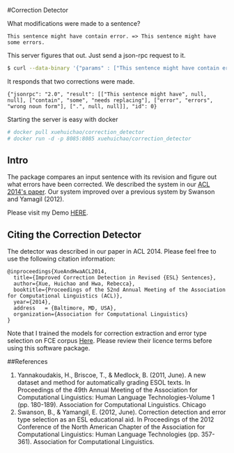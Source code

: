 #Correction Detector

What modifications were made to a sentence?

	This sentence might have contain error. => This sentence might have some errors.

This server figures that out. Just send a json-rpc request to it.

```sh
$ curl --data-binary '{"params" : ["This sentence might have contain error.", "This sentence might have some errors."], "id" : 0, "jsonrpc" : "2.0", "method" : "CorrDet"}' -H 'content-type:text/plain;' http://127.0.0.1:8085
```

It responds that two corrections were made.

	{"jsonrpc": "2.0", "result": [["This sentence might have", null, null], ["contain", "some", "needs replacing"], ["error", "errors", "wrong noun form"], [".", null, null]], "id": 0}


Starting the server is easy with docker

```sh
# docker pull xuehuichao/correction_detector
# docker run -d -p 8085:8085 xuehuichao/correction_detector
```

## Intro


The package compares an input sentence with its revision and figure out what errors have been corrected. We described the system in our [ACL 2014's paper](http://acl2014.org/acl2014/P14-2/pdf/P14-2098.pdf). Our system improved over a previous system by Swanson and Yamagil (2012).

Please visit my Demo [HERE](http://people.cs.pitt.edu/~hux10/softwares.html).


## Citing the Correction Detector

The detector was described in our paper in ACL 2014. Please feel free to use the following citation information:

    @inproceedings{XueAndHwaACL2014,
      title={Improved Correction Detection in Revised {ESL} Sentences},
      author={Xue, Huichao and Hwa, Rebecca},
      booktitle={Proceedings of the 52nd Annual Meeting of the Association for Computational Linguistics (ACL)},
      year={2014},
      address   = {Baltimore, MD, USA},
      organization={Association for Computational Linguistics}
    }
	
Note that I trained the models for correction extraction and error type selection on FCE corpus [Here](http://ilexir.co.uk/applications/clc-fce-dataset/). Please review their licence terms before using this software package.


##References
1. Yannakoudakis, H., Briscoe, T., & Medlock, B. (2011, June). A new dataset and method for automatically grading ESOL texts. In Proceedings of the 49th Annual Meeting of the Association for Computational Linguistics: Human Language Technologies-Volume 1 (pp. 180-189). Association for Computational Linguistics.
Chicago	
2. Swanson, B., & Yamangil, E. (2012, June). Correction detection and error type selection as an ESL educational aid. In Proceedings of the 2012 Conference of the North American Chapter of the Association for Computational Linguistics: Human Language Technologies (pp. 357-361). Association for Computational Linguistics.
